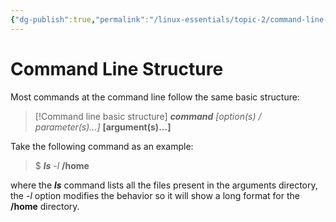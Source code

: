 ```yaml
---
{"dg-publish":true,"permalink":"/linux-essentials/topic-2/command-line-structure/"}
---
```


# Command Line Structure
Most commands at the command line follow the same basic structure:

> [!Command line basic structure]
>    ___command___ _\[option(s) /  parameter(s)...\]_ **\[argument(s)...\]**

Take the following command as an example:

>$ ___ls___ _-l_ **/home**

where the ___ls___ command lists all the files present in the arguments directory, the _-l_ option modifies the behavior so it will show a long format for the **/home** directory.

